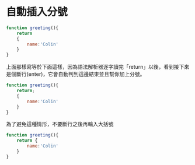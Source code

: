 # 自動插入分號

```javascript
function greeting(){
    return
    {
        name:'Colin'
    }
}
```

上面那樣寫等於下面這樣，因為語法解析器逐字讀完「return」以後，看到接下來是個斷行(enter)，它會自動判到這邊結束並且幫你加上分號。

```javascript
function greeting(){
    return;
    {
        name:'Colin'
    }
}
```

為了避免這種情形，不要斷行之後再輸入大括號

```javascript
function greeting(){
    return {
        name:'Colin'
    }
}
```